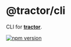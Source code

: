 # @tractor/cli

CLI for [**tractor**](https://github.com/TradeMe/tractor).

[![npm version](https://img.shields.io/npm/v/@tractor/cli.svg)](https://www.npmjs.com/package/@tractor/cli)
